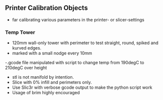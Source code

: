 ## Printer Calibration Objects

- far calibrating various parameters in the printer- or slicer-settings


### Temp Tower 

- 120mm wall-only tower with perimeter to test straight, round, spiked and kurved edges.
- marked with a small nodge every 10mm

-.gcode file manipulated with script to change temp from 190degC to 210degC over height

- stl is not manifold by intention. 
- Slice with 0% infill and perimeters only. 
- Use Slic3r with verbose gcode output to make the python script work
- Usage of brim highly encouraged
